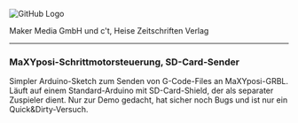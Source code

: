 ![GitHub Logo](http://www.heise.de/make/icons/make_logo.png)

Maker Media GmbH und c't, Heise Zeitschriften Verlag

***

### MaXYposi-Schrittmotorsteuerung, SD-Card-Sender

Simpler Arduino-Sketch zum Senden von G-Code-Files an MaXYposi-GRBL. Läuft auf einem Standard-Arduino mit SD-Card-Shield, der als separater Zuspieler dient. Nur zur Demo gedacht, hat sicher noch Bugs und ist nur ein Quick&Dirty-Versuch.

